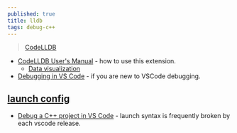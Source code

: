 ```yaml
---
published: true
title: lldb
tags: debug-c++
---
```

> [CodeLLDB](https://github.com/vadimcn/vscode-lldb)

- [CodeLLDB User's Manual](https://github.com/vadimcn/vscode-lldb/blob/v1.7.4/MANUAL.md) - how to use this extension.
	- [Data visualization](https://github.com/vadimcn/vscode-lldb/wiki/Data-visualization)
- [Debugging in VS Code](https://code.visualstudio.com/docs/editor/debugging) - if you are new to VSCode debugging.

## [launch config](https://github.com/yduf/lldb-vscode-debug/blob/master/.vscode/launch.json)

- [Debug a C++ project in VS Code](https://www.youtube.com/watch?v=G9gnSGKYIg4) - launch syntax is frequently broken by each vscode release.
